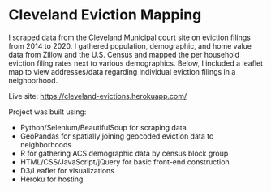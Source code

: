 # Cleveland Eviction Mapping

I scraped data from the Cleveland Municipal court site on eviction filings from 2014 to 2020. I gathered population, demographic, and home value data from Zillow and the U.S. Census and mapped the per household eviction filing rates next to various demographics. Below, I included a leaflet map to view addresses/data regarding individual eviction filings in a neighborhood.

Live site: https://cleveland-evictions.herokuapp.com/

Project was built using:
* Python/Selenium/BeautifulSoup for scraping data
* GeoPandas for spatially joining geocoded eviction data to neighborhoods
* R for gathering ACS demographic data by census block group
* HTML/CSS/JavaScript/jQuery for basic front-end construction
* D3/Leaflet for visualizations
* Heroku for hosting